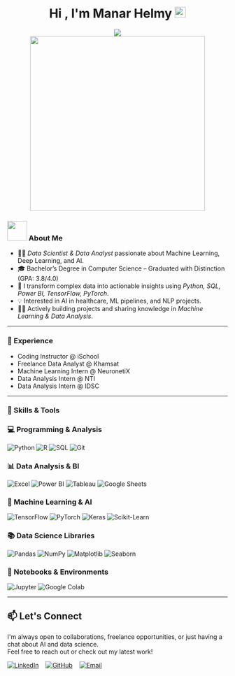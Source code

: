 <h1 align="center">
       Hi , I'm Manar Helmy
  <img src="https://media.giphy.com/media/hvRJCLFzcasrR4ia7z/giphy.gif" width="25">
</h1>

<div align="center">
  <img src="https://readme-typing-svg.herokuapp.com/?lines=Data%20Scientist;Data%20Analyst&font=Fira%20Code&center=true&width=440&height=45&color=da70d6&vCenter=true&size=25">
</div>

<div align="center">
  <img src="https://github.com/Anmol-Baranwal/Cool-GIFs-For-GitHub/assets/74038190/f5d2d866-d25c-4873-8d82-425d2c62fc2e" width="400">
</div>

### <img src="https://github.com/TheDudeThatCode/TheDudeThatCode/blob/master/Assets/Developer.gif" width="45" /> About Me
- 🧑‍💻 *Data Scientist & Data Analyst* passionate about Machine Learning, Deep Learning, and AI.
- 🎓 Bachelor’s Degree in Computer Science – Graduated with Distinction (GPA: 3.8/4.0)
- 🚀 I transform complex data into actionable insights using *Python, SQL, Power BI, TensorFlow, PyTorch*.
- 💡 Interested in AI in healthcare, ML pipelines, and NLP projects.
- 👩‍💻 Actively building projects and sharing knowledge in *Machine Learning & Data Analysis*.
---
### 💼 Experience 
- Coding Instructor @ iSchool  
- Freelance Data Analyst @ Khamsat 
- Machine Learning Intern @ NeuronetiX  
- Data Analysis Intern @ NTI  
- Data Analysis Intern @ IDSC
---
### 🚀 Skills & Tools
### 💻 Programming & Analysis
![Python](https://img.shields.io/badge/Python-FFD43B?style=for-the-badge&logo=python&logoColor=darkgreen)
![R](https://img.shields.io/badge/R-276DC3?style=for-the-badge&logo=r&logoColor=white)
![SQL](https://img.shields.io/badge/SQL-4479A1?style=for-the-badge&logo=postgresql&logoColor=white)
![Git](https://img.shields.io/badge/Git-F05032?style=for-the-badge&logo=git&logoColor=white)

### 📊 Data Analysis & BI
![Excel](https://img.shields.io/badge/Microsoft%20Excel-217346?style=for-the-badge&logo=microsoftexcel&logoColor=white)
![Power BI](https://img.shields.io/badge/Power%20BI-F2C811?style=for-the-badge&logo=powerbi&logoColor=black)
![Tableau](https://img.shields.io/badge/Tableau-E97627?style=for-the-badge&logo=tableau&logoColor=white)
![Google Sheets](https://img.shields.io/badge/Google%20Sheets-34A853?style=for-the-badge&logo=googlesheets&logoColor=white)

### 🧠 Machine Learning & AI
![TensorFlow](https://img.shields.io/badge/TensorFlow-FF6F00?style=for-the-badge&logo=tensorflow&logoColor=white)
![PyTorch](https://img.shields.io/badge/PyTorch-EE4C2C?style=for-the-badge&logo=pytorch&logoColor=white)
![Keras](https://img.shields.io/badge/Keras-D00000?style=for-the-badge&logo=keras&logoColor=white)
![Scikit-Learn](https://img.shields.io/badge/scikit--learn-F7931E?style=for-the-badge&logo=scikit-learn&logoColor=white)

### 📚 Data Science Libraries
![Pandas](https://img.shields.io/badge/Pandas-150458?style=for-the-badge&logo=pandas&logoColor=white)
![NumPy](https://img.shields.io/badge/Numpy-013243?style=for-the-badge&logo=numpy&logoColor=white)
![Matplotlib](https://img.shields.io/badge/Matplotlib-11557C?style=for-the-badge&logo=matplotlib&logoColor=white)
![Seaborn](https://img.shields.io/badge/Seaborn-47B8B8?style=for-the-badge&logo=python&logoColor=white)

### 🧪 Notebooks & Environments
![Jupyter](https://img.shields.io/badge/Jupyter-F37626?style=for-the-badge&logo=jupyter&logoColor=white)
![Google Colab](https://img.shields.io/badge/Google%20Colab-F9AB00?style=for-the-badge&logo=googlecolab&logoColor=black)

---
## 📫 Let's Connect

I'm always open to collaborations, freelance opportunities, or just having a chat about AI and data science.  
Feel free to reach out or check out my latest work!

[![LinkedIn](https://img.shields.io/badge/LinkedIn-blue?style=for-the-badge&logo=linkedin)](https://www.linkedin.com/in/manarhelmy/) &nbsp;&nbsp;
[![GitHub](https://img.shields.io/badge/GitHub-000?style=for-the-badge&logo=github)](https://github.com/ManarHelmy) &nbsp;&nbsp;
[![Email](https://img.shields.io/badge/Email-D14836?style=for-the-badge&logo=gmail&logoColor=white)](mailto:manarhelmy9847@gmail.com)
